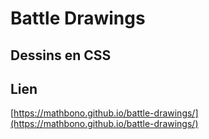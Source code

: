 # Battle Drawings

## Dessins en CSS

## Lien

[https://mathbono.github.io/battle-drawings/](https://mathbono.github.io/battle-drawings/)
